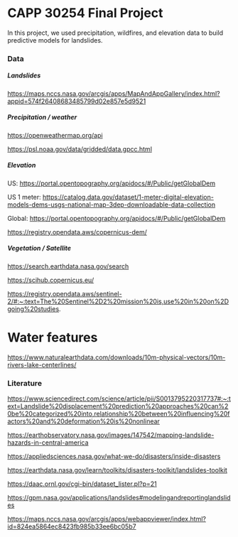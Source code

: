 # CAPP 30254 Final Project

In this project, we used precipitation, wildfires, and elevation data to build predictive models for landslides.

### Data
##### Landslides 

https://maps.nccs.nasa.gov/arcgis/apps/MapAndAppGallery/index.html?appid=574f26408683485799d02e857e5d9521

##### Precipitation / weather 

https://openweathermap.org/api

https://psl.noaa.gov/data/gridded/data.gpcc.html

##### Elevation

US: https://portal.opentopography.org/apidocs/#/Public/getGlobalDem

US 1 meter: https://catalog.data.gov/dataset/1-meter-digital-elevation-models-dems-usgs-national-map-3dep-downloadable-data-collection

Global: https://portal.opentopography.org/apidocs/#/Public/getGlobalDem

https://registry.opendata.aws/copernicus-dem/

##### Vegetation / Satellite

https://search.earthdata.nasa.gov/search

https://scihub.copernicus.eu/

https://registry.opendata.aws/sentinel-2/#:~:text=The%20Sentinel%2D2%20mission%20is,use%20in%20on%2Dgoing%20studies.

# Water features

https://www.naturalearthdata.com/downloads/10m-physical-vectors/10m-rivers-lake-centerlines/

### Literature
https://www.sciencedirect.com/science/article/pii/S0013795220317737#:~:text=Landslide%20displacement%20prediction%20approaches%20can%20be%20categorized%20into,relationship%20between%20influencing%20factors%20and%20deformation%20is%20nonlinear

https://earthobservatory.nasa.gov/images/147542/mapping-landslide-hazards-in-central-america

https://appliedsciences.nasa.gov/what-we-do/disasters/inside-disasters

https://earthdata.nasa.gov/learn/toolkits/disasters-toolkit/landslides-toolkit

https://daac.ornl.gov/cgi-bin/dataset_lister.pl?p=21

https://gpm.nasa.gov/applications/landslides#modelingandreportinglandslides

https://maps.nccs.nasa.gov/arcgis/apps/webappviewer/index.html?id=824ea5864ec8423fb985b33ee6bc05b7
